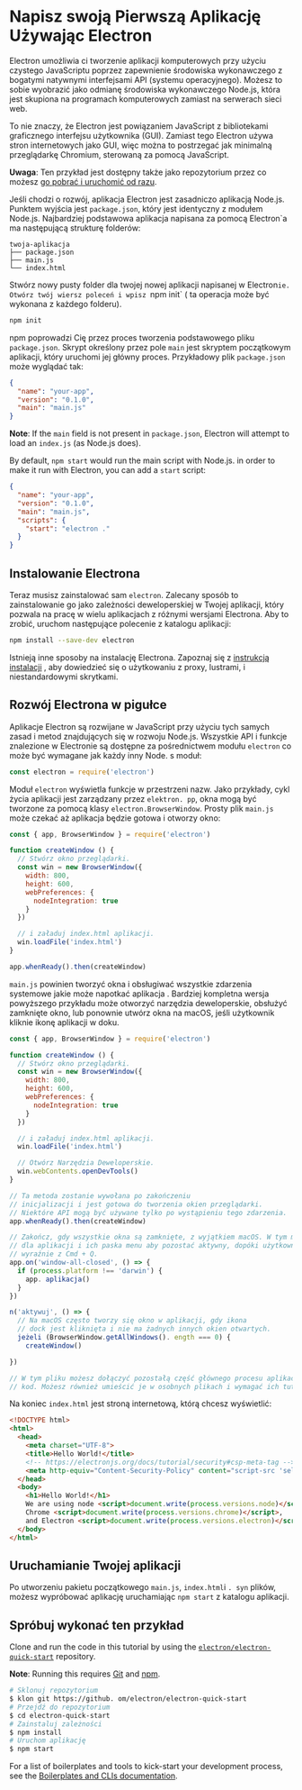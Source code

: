 # Napisz swoją Pierwszą Aplikację Używając Electron

Electron umożliwia ci tworzenie aplikacji komputerowych przy użyciu czystego JavaScriptu poprzez zapewnienie środowiska wykonawczego z bogatymi natywnymi interfejsami API (systemu operacyjnego). Możesz to sobie wyobrazić jako odmianę środowiska wykonawczego Node.js, która jest skupiona na programach komputerowych zamiast na serwerach sieci web.

To nie znaczy, że Electron jest powiązaniem JavaScript z bibliotekami graficznego interfejsu użytkownika (GUI). Zamiast tego Electron używa stron internetowych jako GUI, więc można to postrzegać jak minimalną przeglądarkę Chromium, sterowaną za pomocą JavaScript.

**Uwaga**: Ten przykład jest dostępny także jako repozytorium przez co możesz [go pobrać i uruchomić od razu](#trying-this-example).

Jeśli chodzi o rozwój, aplikacja Electron jest zasadniczo aplikacją Node.js. Punktem wyjścia jest `package.json`, który jest identyczny z modułem Node.js. Najbardziej podstawowa aplikacja napisana za pomocą Electron`a ma następującą strukturę folderów:

```plaintext
twoja-aplikacja
├── package.json
├── main.js
└── index.html
```

Stwórz nowy pusty folder dla twojej nowej aplikacji napisanej w Electron`ie. Otwórz twój wiersz poleceń i wpisz `npm init` ( ta operacja może być wykonana z każdego folderu).

```sh
npm init
```

npm poprowadzi Cię przez proces tworzenia podstawowego pliku `package.json`. Skrypt określony przez pole `main` jest skryptem początkowym aplikacji, który uruchomi jej główny proces. Przykładowy plik `package.json` może wyglądać tak:

```json
{
  "name": "your-app",
  "version": "0.1.0",
  "main": "main.js"
}
```

__Note__: If the `main` field is not present in `package.json`, Electron will attempt to load an `index.js` (as Node.js does).

By default, `npm start` would run the main script with Node.js. in order to make it run with Electron, you can add a `start` script:

```json
{
  "name": "your-app",
  "version": "0.1.0",
  "main": "main.js",
  "scripts": {
    "start": "electron ."
  }
}
```

## Instalowanie Electrona

Teraz musisz zainstalować sam `electron`. Zalecany sposób to zainstalowanie go jako zależności deweloperskiej w Twojej aplikacji, który pozwala na pracę w wielu aplikacjach z różnymi wersjami Electrona. Aby to zrobić, uruchom następujące polecenie z katalogu aplikacji:

```sh
npm install --save-dev electron
```

Istnieją inne sposoby na instalację Electrona. Zapoznaj się z [instrukcją instalacji](installation.md) , aby dowiedzieć się o użytkowaniu z proxy, lustrami, i niestandardowymi skrytkami.

## Rozwój Electrona w pigułce

Aplikacje Electron są rozwijane w JavaScript przy użyciu tych samych zasad i metod znajdujących się w rozwoju Node.js. Wszystkie API i funkcje znalezione w Electronie są dostępne za pośrednictwem modułu `electron` co może być wymagane jak każdy inny Node. s moduł:

```javascript
const electron = require('electron')
```

Moduł `electron` wyświetla funkcje w przestrzeni nazw. Jako przykłady, cykl życia aplikacji jest zarządzany przez `elektron. pp`, okna mogą być tworzone za pomocą klasy `electron.BrowserWindow`. Prosty plik `main.js` może czekać aż aplikacja będzie gotowa i otworzy okno:

```javascript
const { app, BrowserWindow } = require('electron')

function createWindow () {
  // Stwórz okno przeglądarki.
  const win = new BrowserWindow({
    width: 800,
    height: 600,
    webPreferences: {
      nodeIntegration: true
    }
  })

  // i załaduj index.html aplikacji.
  win.loadFile('index.html')
}

app.whenReady().then(createWindow)
```

`main.js` powinien tworzyć okna i obsługiwać wszystkie zdarzenia systemowe jakie może napotkać aplikacja . Bardziej kompletna wersja powyższego przykładu może otworzyć narzędzia deweloperskie, obsłużyć zamknięte okno, lub ponownie utwórz okna na macOS, jeśli użytkownik kliknie ikonę aplikacji w doku.

```javascript
const { app, BrowserWindow } = require('electron')

function createWindow () {
  // Stwórz okno przeglądarki.
  const win = new BrowserWindow({
    width: 800,
    height: 600,
    webPreferences: {
      nodeIntegration: true
    }
  })

  // i załaduj index.html aplikacji.
  win.loadFile('index.html')

  // Otwórz Narzędzia Deweloperskie.
  win.webContents.openDevTools()
}

// Ta metoda zostanie wywołana po zakończeniu
// inicjalizacji i jest gotowa do tworzenia okien przeglądarki.
// Niektóre API mogą być używane tylko po wystąpieniu tego zdarzenia.
app.whenReady().then(createWindow)

// Zakończ, gdy wszystkie okna są zamknięte, z wyjątkiem macOS. W tym miejscu jest często
// dla aplikacji i ich paska menu aby pozostać aktywny, dopóki użytkownik nie opuści
// wyraźnie z Cmd + Q.
app.on('window-all-closed', () => {
  if (process.platform !== 'darwin') {
    app. aplikacja()
  }
})

n('aktywuj', () => {
  // Na macOS często tworzy się okno w aplikacji, gdy ikona
  // dock jest kliknięta i nie ma żadnych innych okien otwartych.
  jeżeli (BrowserWindow.getAllWindows(). ength === 0) {
    createWindow()

})

// W tym pliku możesz dołączyć pozostałą część głównego procesu aplikacji
// kod. Możesz również umieścić je w osobnych plikach i wymagać ich tutaj.
```

Na koniec `index.html` jest stroną internetową, którą chcesz wyświetlić:

```html
<!DOCTYPE html>
<html>
  <head>
    <meta charset="UTF-8">
    <title>Hello World!</title>
    <!-- https://electronjs.org/docs/tutorial/security#csp-meta-tag -->
    <meta http-equiv="Content-Security-Policy" content="script-src 'self' 'unsafe-inline';" />
  </head>
  <body>
    <h1>Hello World!</h1>
    We are using node <script>document.write(process.versions.node)</script>,
    Chrome <script>document.write(process.versions.chrome)</script>,
    and Electron <script>document.write(process.versions.electron)</script>.
  </body>
</html>
```

## Uruchamianie Twojej aplikacji

Po utworzeniu pakietu początkowego `main.js`, `index.html`i `. syn` plików, możesz wypróbować aplikację uruchamiając `npm start` z katalogu aplikacji.

## Spróbuj wykonać ten przykład

Clone and run the code in this tutorial by using the [`electron/electron-quick-start`][quick-start] repository.

**Note**: Running this requires [Git](https://git-scm.com) and [npm](https://www.npmjs.com/).

```sh
# Sklonuj repozytorium
$ klon git https://github. om/electron/electron-quick-start
# Przejdź do repozytorium
$ cd electron-quick-start
# Zainstaluj zależności
$ npm install
# Uruchom aplikację
$ npm start
```

For a list of boilerplates and tools to kick-start your development process, see the [Boilerplates and CLIs documentation][boilerplates].

[quick-start]: https://github.com/electron/electron-quick-start
[boilerplates]: ./boilerplates-and-clis.md
